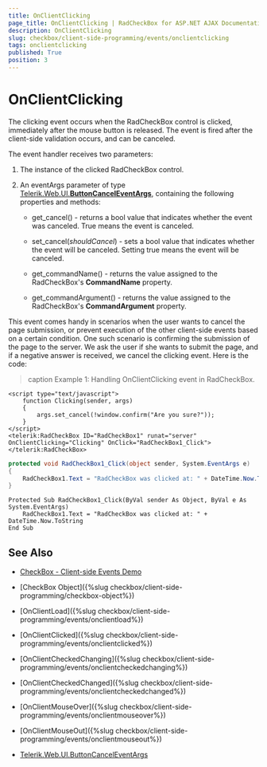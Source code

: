 ```yaml
---
title: OnClientClicking
page_title: OnClientClicking | RadCheckBox for ASP.NET AJAX Documentation
description: OnClientClicking
slug: checkbox/client-side-programming/events/onclientclicking
tags: onclientclicking
published: True
position: 3
---
```


# OnClientClicking

The clicking event occurs when the RadCheckBox control is clicked, immediately after the mouse button is released. The event is fired after the client-side validation occurs, and can be canceled.

The event handler receives two parameters:

1. The instance of the clicked RadCheckBox control.

1. An eventArgs parameter of type [Telerik.Web.UI.**ButtonCancelEventArgs**](https://docs.telerik.com/devtools/aspnet-ajax/api/client/args/Telerik.Web.UI.ButtonCancelEventArgs), containing the following properties and methods:

	* get_cancel() - returns a bool value that indicates whether the event was canceled. True means the event is canceled.

	* set_cancel(*shouldCancel*) - sets a bool value that indicates whether the event will be canceled. Setting true means the event will be canceled.

	* get_commandName() - returns the value assigned to the RadCheckBox's **CommandName** property.

	* get_commandArgument() - returns the value assigned to the RadCheckBox's **CommandArgument** property.

This event comes handy in scenarios when the user wants to cancel the page submission, or prevent execution of the other client-side events based on a certain condition. One such scenario is confirming the submission of the page to the server. We ask the user if she wants to submit the page, and if a negative answer is received, we cancel the clicking event. Here is the code:

>caption Example 1: Handling OnClientClicking event in RadCheckBox.

````ASP.NET
<script type="text/javascript">
	function Clicking(sender, args)
	{
		args.set_cancel(!window.confirm("Are you sure?"));
	}
</script>
<telerik:RadCheckBox ID="RadCheckBox1" runat="server" OnClientClicking="Clicking" OnClick="RadCheckBox1_Click">
</telerik:RadCheckBox>
````

````C#
protected void RadCheckBox1_Click(object sender, System.EventArgs e)
{
	RadCheckBox1.Text = "RadCheckBox was clicked at: " + DateTime.Now.ToString();
}
````
````VB
Protected Sub RadCheckBox1_Click(ByVal sender As Object, ByVal e As System.EventArgs)
	RadCheckBox1.Text = "RadCheckBox was clicked at: " + DateTime.Now.ToString
End Sub
````

## See Also

 * [CheckBox - Client-side Events Demo](https://demos.telerik.com/aspnet-ajax/checkbox/client-side-api/client-side-events/defaultcs.aspx)

 * [CheckBox Object]({%slug checkbox/client-side-programming/checkbox-object%})
 
 * [OnClientLoad]({%slug checkbox/client-side-programming/events/onclientload%})
 
 * [OnClientClicked]({%slug checkbox/client-side-programming/events/onclientclicked%})
 
 * [OnClientCheckedChanging]({%slug checkbox/client-side-programming/events/onclientcheckedchanging%})

 * [OnClientCheckedChanged]({%slug checkbox/client-side-programming/events/onclientcheckedchanged%})
 
 * [OnClientMouseOver]({%slug checkbox/client-side-programming/events/onclientmouseover%})
 
 * [OnClientMouseOut]({%slug checkbox/client-side-programming/events/onclientmouseout%})
 
 * [Telerik.Web.UI.ButtonCancelEventArgs](https://docs.telerik.com/devtools/aspnet-ajax/api/client/args/Telerik.Web.UI.ButtonCancelEventArgs)

